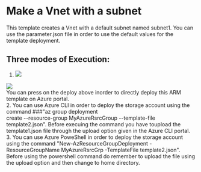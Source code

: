 # Make a Vnet with a subnet 


This template creates a Vnet with a default subnet named subnet1. You can use the parameter.json file in order to use the default values for the template deployment.

## Three modes of Execution:<br/>
1. <a href="https://portal.azure.com/#create/Microsoft.Template/uri/https%3A%2F%2Fraw.githubusercontent.com%2FSouradeep2304%2FAzure-Templates%2Fmaster%2FVnet%20Template%201%2Ftemplate2.json" target="_blank">
    <img src="http://azuredeploy.net/deploybutton.png"/>
</a>
<a href="http://armviz.io/#/?load=https%3A%2F%2Fraw.githubusercontent.com%2FSouradeep2304%2FAzure-Templates%2Fmaster%2FVnet%20Template%201%2Ftemplate2.json" target="_blank">
    <img src="http://armviz.io/visualizebutton.png"/>
</a><br/>You can press on the deploy  above inorder to directly deploy this ARM template on Azure portal.<br/>
2. You can use Azure CLI in order to deploy the storage account using the command 
###"az group deployment <br/>create --resource-group MyAzureRsrcGroup --template-file template2.json". 
Before execuing the command you have toupload the template1.json file through the upload option given in the Azure CLI portal.<br/>
3. You can use Azure PoweShell in order to deploy the storage account using the command "New-AzResourceGroupDeployment -ResourceGroupName MyAzureRsrcGrp -TemplateFile template2.json".
 Before using the powershell command do remember to upload the file using the upload option and then change to home directory.
